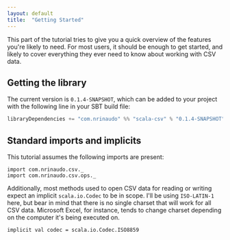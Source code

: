 ```yaml
---
layout: default
title:  "Getting Started"
---
```


This part of the tutorial tries to give you a quick overview of the features you're likely to need. For most users, it
should be enough to get started, and likely to cover everything they ever need to know about working with CSV data.

## Getting the library
The current version is `0.1.4-SNAPSHOT`, which can be added to your project with the following line in your SBT build
file:

```scala
libraryDependencies += "com.nrinaudo" %% "scala-csv" % "0.1.4-SNAPSHOT"
```


## Standard imports and implicits
This tutorial assumes the following imports are present:

```tut:silent
import com.nrinaudo.csv._
import com.nrinaudo.csv.ops._
```

Additionally, most methods used to open CSV data for reading or writing expect an implicit `scala.io.Codec` to be in
scope. I'll be using `ISO-LATIN-1` here, but bear in mind that there is no single charset that will work for all CSV
data. Microsoft Excel, for instance, tends to change charset depending on the computer it's being executed on.

```tut:silent
implicit val codec = scala.io.Codec.ISO8859
```
